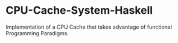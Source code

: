 # CPU-Cache-System-Haskell
Implementation of a CPU Cache that takes advantage of functional Programming Paradigms.
